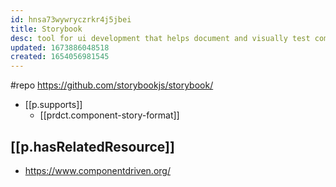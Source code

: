```yaml
---
id: hnsa73wywryczrkr4j5jbei
title: Storybook
desc: tool for ui development that helps document and visually test components
updated: 1673886048518
created: 1654056981545
---
```


#repo https://github.com/storybookjs/storybook/

- [[p.supports]]
  - [[prdct.component-story-format]]

## [[p.hasRelatedResource]]

- https://www.componentdriven.org/